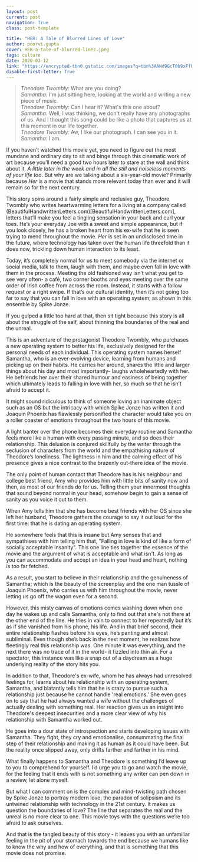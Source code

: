 ```yaml
---
layout: post
current: post
navigation: True
class: post-template

title: "HER: A Tale of Blurred Lines of Love"
author: poorvi.gupta
cover: HER-a-tale-of-blurred-lines.jpeg
tags: culture
date: 2020-03-12
link: "https://encrypted-tbn0.gstatic.com/images?q=tbn%3AANd9GcT0b9xFfb7l7WR66yfFlE-jliqT8_xCfBt6-DuMo76QQsh7v-x_"
disable-first-letter: True
---
```

<blockquote>
<em>Theodore Twombly:</em> What are you doing? <br>
<em>Samantha:</em> I'm just sitting here, looking at the world and writing a new piece of music. <br>
<em>Theodore Twombly:</em> Can I hear it? What's this one about?<br>
<em>Samantha:</em> Well, I was thinking, we don't really have any photographs of us. And I thought this song could be like a photo that captures us at this moment in our life together.<br>
<em>Theodore Twombly:</em> Aw, I like our photograph. I can see you in it.<br>
<em>Samantha:</em> I am.<br>
</blockquote>

If you haven’t watched this movie yet, you need to figure out the most mundane and ordinary day to sit and binge through this cinematic work of art because you’ll need a good two hours later to stare at the wall and think about it. *A little later in the week and in all the still and noiseless moments of your life too*. But why are we talking about a six-year-old movie? Primarily because *Her* is a movie that stands more relevant today than ever and it will remain so for the next century.

This story spins around a fairly simple and reclusive guy, Theodore Twombly who writes heartwarming letters for a living at a company called (BeautifulHandwrittenLetters.com)[BeautifulHandwrittenLetters.com], letters that’ll make you feel a tingling sensation in your back and curl your toes. He’s your everyday Joe with a sweet and simple appearance, but if you look closely, he has a broken heart from his ex-wife that he is seen trying to mend throughout the movie. *Her* is set in an undisclosed time in the future, where technology has taken over the human life threefold than it does now, trickling down human interaction to its least.

Today, it’s completely normal for us to meet somebody via the internet or social media, talk to them, laugh with them, and maybe even fall in love with them in the process. Meeting the old fashioned way isn’t what you get to see very often- a café, two corner booths and eyes meeting over the same order of Irish coffee from across the room. Instead, it starts with a follow request or a right swipe. If that’s our cultural identity, then it’s not going too far to say that you can fall in love with an operating system; as shown in this ensemble by Spike Jonze.

If you gulped a little too hard at that, then sit tight because this story is all about the struggle of the self, about thinning the boundaries of the real and the unreal.

This is an adventure of the protagonist Theodore Twombly, who purchases a new operating system to better his life, exclusively designed for the personal needs of each individual. This operating system names herself Samantha, who is an ever-evolving device, learning from humans and picking up on their habits. He carries her around, shares the little and larger things about his day and most importantly- laughs wholeheartedly with her. He befriends her over their shared humour and easiness of being together which ultimately leads to falling in love with her, so much so that he isn’t afraid to accept it.

It might sound ridiculous to think of someone loving an inanimate object such as an OS but the intricacy with which Spike Jonze has written it and Joaquin Phoenix has flawlessly personified the character would take you on a roller coaster of emotions throughout the two hours of this movie.

A light banter over the phone becomes their everyday routine and Samantha feels more like a human with every passing minute, and so does their relationship. This delusion is conjured skillfully by the writer through the seclusion of characters from the world and the empathising nature of Theodore’s loneliness. The lightness in him and the calming effect of his presence gives a nice contrast to the brazenly out-there idea of the movie.

The only point of human contact that Theodore has is his neighbour and college best friend, Amy who provides him with little bits of sanity now and then, as most of our friends do for us. Telling them your innermost thoughts that sound beyond normal in your head, somehow begin to gain a sense of sanity as you voice it out to them.

When Amy tells him that she has become best friends with her OS since she left her husband, Theodore gathers the courage to say it out loud for the first time: that he is dating an operating system.

He somewhere feels that this is insane but Amy senses that and sympathises with him telling him that, "Falling in love is kind of like a form of socially acceptable insanity". This one line ties together the essence of the movie and the argument of what is acceptable and what isn't. As long as you can accommodate and accept an idea in your head and heart, nothing is too far fetched.  

As a result, you start to believe in their relationship and the genuineness of Samantha; which is the beauty of the screenplay and the one man tussle of Joaquin Phoenix, who carries us with him throughout the movie, never letting us go off the wagon even for a second.

However, this misty canvas of emotions comes washing down when one day he wakes up and calls Samantha, only to find out that she's not there at the other end of the line. He tries in vain to connect to her repeatedly but it’s as if she vanished from his phone, his life. And in that brief second, their entire relationship flashes before his eyes, he’s panting and almost subliminal. Even though she’s back in the next moment, he realizes how fleetingly real this relationship was. One minute it was everything, and the next there was no trace of it in the world- it fizzled into thin air. For a spectator, this instance was like a snap out of a daydream as a huge underlying reality of the story hits you.

In addition to that, Theodore's ex-wife, whom he has always had unresolved feelings for, learns about his relationship with an operating system, Samantha, and blatantly tells him that he is crazy to pursue such a relationship just because he cannot handle 'real emotions.’ She even goes on to say that he had always wanted a wife without the challenges of actually dealing with something real. Her reaction gives us an insight into Theodore's deepest insecurities and a more clear view of why his relationship with Samantha worked out.

He goes into a dour state of introspection and starts developing issues with Samantha. They fight, they cry and emotionalise, consummating the final step of their relationship and making it as human as it could have been. But the reality once slipped away, only drifts farther and farther in his mind.

What finally happens to Samantha and Theodore is something I’d leave up to you to comprehend for yourself. I’d urge you to go and watch the movie, for the feeling that it ends with is not something any writer can pen down in a review, let alone myself.

But what I can comment on is the complex and mind-twisting path chosen by Spike Jonze to portray modern love, the paradox of solipsism and its untwined relationship with technology in the 21st century. It makes us question the boundaries of love? The line that separates the real and the unreal is no more clear to one. This movie toys with the questions we’re too afraid to ask ourselves.

And that is the tangled beauty of this story - it leaves you with an unfamiliar feeling in the pit of your stomach towards the end because we humans like to know the why and how of everything, and that is something that this movie does not promise.
